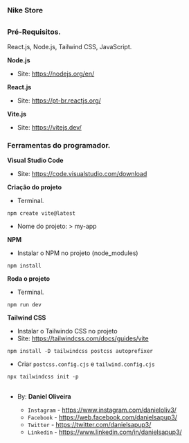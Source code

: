 ##
### Nike Store
##

### Pré-Requisitos.

React.js, Node.js, Tailwind CSS, JavaScript.

**Node.js**
- Site: https://nodejs.org/en/

**React.js**
- Site: https://pt-br.reactjs.org/

**Vite.js**
- Site: https://vitejs.dev/


### Ferramentas do programador.

**Visual Studio Code**
- Site: https://code.visualstudio.com/download



**Criação do projeto**
- Terminal.
```
npm create vite@latest
```
- Nome do projeto: > my-app

**NPM**
- Instalar o NPM no projeto (node_modules)
```
npm install
```

**Roda o projeto**
- Terminal.
```
npm run dev
```

**Tailwind CSS**
- Instalar o Tailwindo CSS no projeto
- Site: https://tailwindcss.com/docs/guides/vite
```
npm install -D tailwindcss postcss autoprefixer
```
- Criar `postcss.config.cjs` e `tailwind.config.cjs`
```
npx tailwindcss init -p
```









##
### 
##

- By:  **Daniel Oliveira**

  - `Instagram` - https://www.instagram.com/danieloliv3/
  - `Facebook` - https://web.facebook.com/danielsapup3/
  - `Twitter` - https://twitter.com/danielsapup3/
  - `Linkedin` - https://www.linkedin.com/in/danielsapup3/

##
